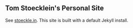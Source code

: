 ## Tom Stoecklein's Personal Site

See [stoeckle.in](https://stoeckle.in). This site is built with a default Jekyll install.
